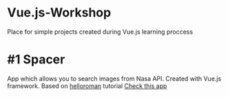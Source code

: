 # Vue.js-Workshop
Place for simple projects created during Vue.js learning proccess

# #1 Spacer
App which allows you to search images from Nasa API. Created with Vue.js framework. Based on [helloroman](https://www.youtube.com/channel/UCq8XmOMtrUCb8FcFHQEd8_g) tutorial 
[Check this app](https://festive-easley-0fb127.netlify.com)
